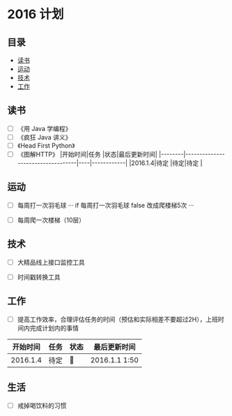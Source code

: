 # 2016 计划

## 目录

* [读书](#读书)
* [运动](#运动)
* [技术](#技术)
* [工作](#生活)

## 读书

- [ ] 《用 Java 学编程》
- [ ] 《疯狂 Java 讲义》
- [ ] 《Head First Python》
- [ ] 《图解HTTP》
|开始时间|任务                               |状态|最后更新时间|
|--------|-----------------------------------|----|------------|
|2016.1.4|待定                               |待定|待定        |

## 运动

- [ ] 每周打一次羽毛球
···
if 每周打一次羽毛球 false
   改成爬楼梯5次
···
- [ ] 每周爬一次楼梯（10层）



## 技术

- [ ] 大精品线上接口监控工具
- [ ] 时间戳转换工具



## 工作

- [ ] 提高工作效率，合理评估任务的时间（预估和实际相差不要超过2H），上班时间内完成计划内的事情

|开始时间  |任务                                |状态    |最后更新时间  |
|----------|------------------------------------|--------|--------------|
|2016.1.4  |待定                                |:muscle:|2016.1.1 1:50 |


## 生活

- [ ] 戒掉喝饮料的习惯
